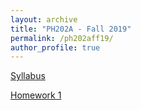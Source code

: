 ```yaml
---
layout: archive
title: "PH202A - Fall 2019"
permalink: /ph202aff19/
author_profile: true
---
```


[Syllabus]()

[Homework 1](./hw1.pdf)
